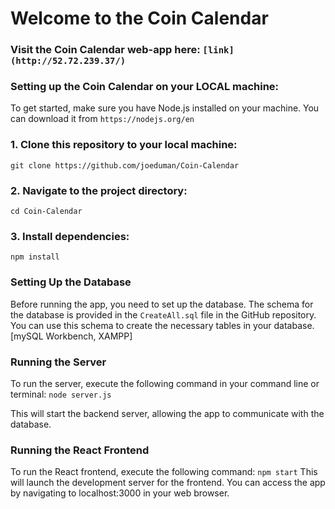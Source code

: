 # Welcome to the Coin Calendar

### Visit the Coin Calendar web-app here: `[link](http://52.72.239.37/)`

### Setting up the Coin Calendar on your LOCAL machine:
To get started, make sure you have Node.js installed on your machine. You can download it from `https://nodejs.org/en`
### 1. Clone this repository to your local machine: 
`git clone https://github.com/joeduman/Coin-Calendar`
### 2. Navigate to the project directory:
`cd Coin-Calendar`
### 3. Install dependencies:
`npm install`

### Setting Up the Database
Before running the app, you need to set up the database. The schema for the database is provided in the `CreateAll.sql` file in the GitHub repository. You can use this schema to create the necessary tables in your database. [mySQL Workbench, XAMPP]

### Running the Server
To run the server, execute the following command in your command line or terminal:
`node server.js`

This will start the backend server, allowing the app to communicate with the database.

### Running the React Frontend
To run the React frontend, execute the following command:
`npm start`
This will launch the development server for the frontend. You can access the app by navigating to localhost:3000 in your web browser.
